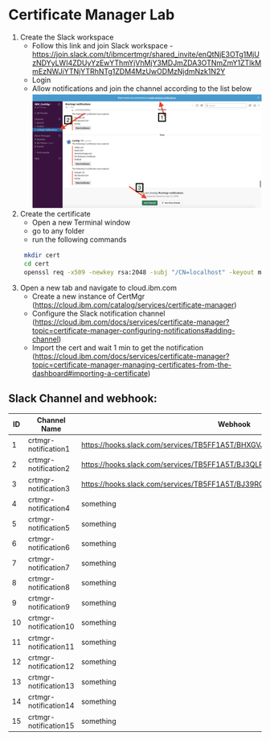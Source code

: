 # Certificate Manager Lab
1) Create the Slack workspace
   - Follow this link and join Slack workspace - https://join.slack.com/t/ibmcertmgr/shared_invite/enQtNjE3OTg1MjUzNDYyLWI4ZDUyYzEwYThmYjVhMjY3MDJmZDA3OTNmZmY1ZTlkMmEzNWJiYTNjYTRhNTg1ZDM4MzUwODMzNjdmNzk1N2Y
   - Login
   - Allow notifications and join the channel according to the list below
   ![join-slack](join-slack.png)
2) Create the certificate
   - Open a new Terminal window
   - go to any folder
   - run the following commands
   ```sh
    mkdir cert
    cd cert
    openssl req -x509 -newkey rsa:2048 -subj "/CN=localhost" -keyout myCert.key -out myCert.pem -days 30 -nodes

2) Open a new tab and navigate to cloud.ibm.com 
   - Create a new instance of CertMgr (https://cloud.ibm.com/catalog/services/certificate-manager)
   - Configure the Slack notification channel (https://cloud.ibm.com/docs/services/certificate-manager?topic=certificate-manager-configuring-notifications#adding-channel)
   - Import the cert and wait 1 min to get the notification (https://cloud.ibm.com/docs/services/certificate-manager?topic=certificate-manager-managing-certificates-from-the-dashboard#importing-a-certificate)


## Slack Channel and webhook:
| ID  | Channel Name            | Webhook   |
| --- | ----------------------- | --------- |
| 1   | crtmgr-notification1  | https://hooks.slack.com/services/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 |
| 2   | crtmgr-notification2  | https://hooks.slack.com/services/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 |
| 3   | crtmgr-notification3  | https://hooks.slack.com/services/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 |
| 4   | crtmgr-notification4  | something |
| 5   | crtmgr-notification5  | something |
| 6   | crtmgr-notification6  | something |
| 7   | crtmgr-notification7  | something |
| 8   | crtmgr-notification8  | something |
| 9   | crtmgr-notification9  | something |
| 10  | crtmgr-notification10 | something |
| 11  | crtmgr-notification11 | something |
| 12  | crtmgr-notification12 | something |
| 13  | crtmgr-notification13 | something |
| 14  | crtmgr-notification14 | something |
| 15  | crtmgr-notification15 | something |


